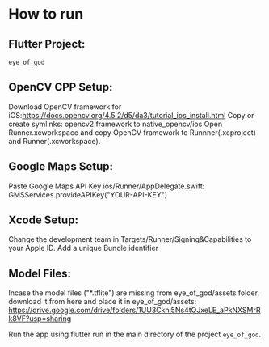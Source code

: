 # How to run

## Flutter Project:

`eye_of_god`

## OpenCV CPP Setup:

Download OpenCV framework for iOS:https://docs.opencv.org/4.5.2/d5/da3/tutorial_ios_install.html
Copy or create symlinks: opencv2.framework to native_opencv/ios
Open Runner.xcworkspace and copy OpenCV framework to Runnner(.xcproject) and Runner(.xcworkspace).

## Google Maps Setup:

Paste Google Maps API Key ios/Runner/AppDelegate.swift: GMSServices.provideAPIKey("YOUR-API-KEY")

## Xcode Setup:

Change the development team in Targets/Runner/Signing&Capabilities to your Apple ID.
Add a unique Bundle identifier

## Model Files:

Incase the model files ("*.tflite") are missing from eye_of_god/assets folder, download it from here and place it in eye_of_god/assets: https://drive.google.com/drive/folders/1UU3Cknl5Ns4tQJxeLE_aPkNXSMrRk8VF?usp=sharing

Run the app using flutter run in the main directory of the project `eye_of_god`.

